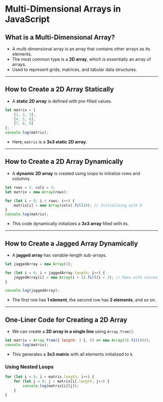 
# Multi-Dimensional Arrays in JavaScript

## **What is a Multi-Dimensional Array?**
- A multi-dimensional array is an array that contains other arrays as its elements.
- The most common type is a **2D array**, which is essentially an array of arrays.
- Used to represent grids, matrices, and tabular data structures.

---

## **How to Create a 2D Array Statically**

- A **static 2D array** is defined with pre-filled values.

```js
let matrix = [
    [1, 2, 3],
    [4, 5, 6],
    [7, 8, 9]
];
console.log(matrix);
```
- Here, `matrix` is a **3x3 static 2D array**.

---

## **How to Create a 2D Array Dynamically**

- A **dynamic 2D array** is created using loops to initialize rows and columns.

```js
let rows = 3, cols = 3;
let matrix = new Array(rows);

for (let i = 0; i < rows; i++) {
    matrix[i] = new Array(cols).fill(0); // Initializing with 0
}
console.log(matrix);
```

- This code dynamically initializes a **3x3 array** filled with `0`s.

---

## **How to Create a Jagged Array Dynamically**

- A **jagged array** has variable-length sub-arrays.

```js
let jaggedArray = new Array(3);

for (let i = 0; i < jaggedArray.length; i++) {
    jaggedArray[i] = new Array(i + 1).fill(i + 1); // Rows with increasing size
}

console.log(jaggedArray);
```

- The first row has **1 element**, the second row has **2 elements**, and so on.

---

## **One-Liner Code for Creating a 2D Array**

- We can create a **2D array in a single line** using `Array.from()`.

```js
let matrix = Array.from({ length: 3 }, () => new Array(3).fill(0));
console.log(matrix);
```

- This generates a **3x3 matrix** with all elements initialized to `0`.

### Using Nested Loops
```js
for (let i = 0; i < matrix.length; i++) {
    for (let j = 0; j < matrix[i].length; j++) {
        console.log(matrix[i][j]);
    }
}
```



